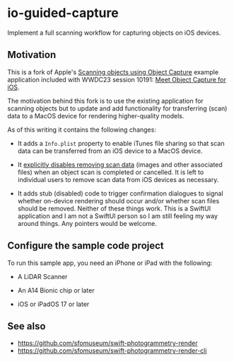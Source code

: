 # io-guided-capture

Implement a full scanning workflow for capturing objects on iOS devices.

## Motivation

This is a fork of Apple's [Scanning objects using Object Capture](https://developer.apple.com/documentation/RealityKit/guided-capture-sample) example application included with WWDC23 session 10191: [Meet Object Capture for iOS](https://developer.apple.com/wwdc23/10191/).

The motivation behind this fork is to use the existing application for scanning objects but to update and add functionality for transferring (scan) data to a MacOS device for rendering higher-quality models.

As of this writing it contains the following changes:

* It adds a `Info.plist` property to enable iTunes file sharing so that scan data can be transferred from an iOS device to a MacOS device.

* It [explicitly disables removing scan data](https://github.com/sfomuseum/ios-guided-capture/blob/main/GuidedCapture/AppDataModel.swift#L327-L333) (images and other associated files) when an object scan is completed or cancelled. It is left to individual users to remove scan data from iOS devices as necessary.

* It adds stub (disabled) code to trigger confirmation dialogues to signal whether on-device rendering should occur and/or whether scan files should be removed. Neither of these things work. This is a SwiftUI application and I am not a SwiftUI person so I am still feeling my way around things. Any pointers would be welcome.

## Configure the sample code project

To run this sample app, you need an iPhone or iPad with the following: 

- A LiDAR Scanner

- An A14 Bionic chip or later

- iOS or iPadOS 17 or later

## See also

* https://github.com/sfomuseum/swift-photogrammetry-render
* https://github.com/sfomuseum/swift-photogrammetry-render-cli